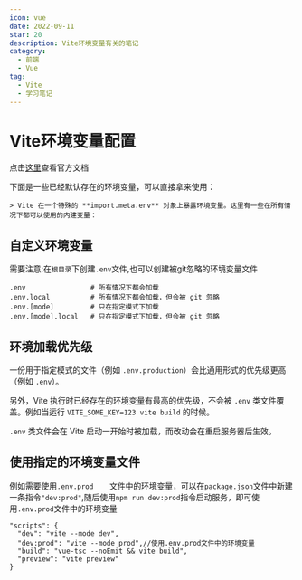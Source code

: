 ```yaml
---
icon: vue
date: 2022-09-11
star: 20
description: Vite环境变量有关的笔记
category:
  - 前端
  - Vue
tag:
  - Vite
  - 学习笔记
---
```


# Vite环境变量配置

点击[这里](https://cn.vitejs.dev/guide/env-and-mode.html#env-variables)查看官方文档

下面是一些已经默认存在的环境变量，可以直接拿来使用：

```
> Vite 在一个特殊的 **import.meta.env** 对象上暴露环境变量。这里有一些在所有情况下都可以使用的内建变量：

```

## 自定义环境变量

需要注意:在`根目录`下创建`.env`文件,也可以创建被git忽略的环境变量文件

```
.env                # 所有情况下都会加载
.env.local          # 所有情况下都会加载，但会被 git 忽略
.env.[mode]         # 只在指定模式下加载
.env.[mode].local   # 只在指定模式下加载，但会被 git 忽略
```

## 环境加载优先级

一份用于指定模式的文件（例如 `.env.production`）会比通用形式的优先级更高（例如 `.env`）。

另外，Vite 执行时已经存在的环境变量有最高的优先级，不会被 `.env` 类文件覆盖。例如当运行 `VITE_SOME_KEY=123 vite build` 的时候。

`.env` 类文件会在 Vite 启动一开始时被加载，而改动会在重启服务器后生效。

## 使用指定的环境变量文件

例如需要使用`.env.prod	`文件中的环境变量，可以在`package.json`文件中新建一条指令`"dev:prod"`,随后使用`npm run dev:prod`指令启动服务，即可使用`.env.prod`文件中的环境变量

```
"scripts": {
  "dev": "vite --mode dev",
  "dev:prod": "vite --mode prod",//使用.env.prod文件中的环境变量
  "build": "vue-tsc --noEmit && vite build",
  "preview": "vite preview"
}
```

